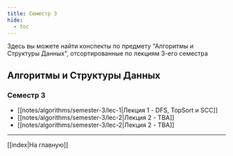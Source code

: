 ```yaml
---
title: Семестр 3
hide: 
  - toc
---
```


Здесь вы можете найти конспекты по предмету "Алгоритмы и Структуры Данных", отсортированные по лекциям 3-его семестра

## Алгоритмы и Структуры Данных
### Семестр 3
- [[notes/algorithms/semester-3/lec-1|Лекция 1 - DFS, TopSort и SCC]]
- [[notes/algorithms/semester-3/lec-2|Лекция 2 - TBA]]
- [[notes/algorithms/semester-3/lec-2|Лекция 2 - TBA]]

---
[[index|На главную]]